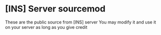 # [INS] Server sourcemod
These are the public source from [INS] server
You may modify it and use it on your server as long as you give credit

